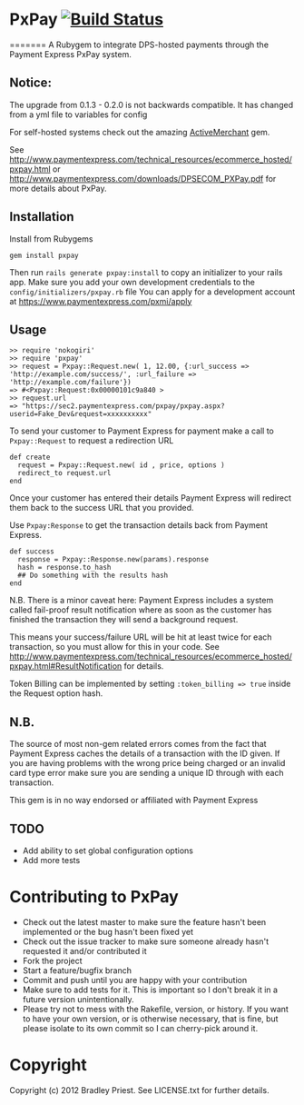 # PxPay [![Build Status](https://secure.travis-ci.org/bradleypriest/pxpay.png)](http://travis-ci.org/bradleypriest/pxpay)
=======
A Rubygem to integrate DPS-hosted payments through the Payment Express PxPay system.

Notice:
-------
The upgrade from 0.1.3 - 0.2.0 is not backwards compatible. It has changed from a yml file to variables for config

For self-hosted systems check out the amazing [ActiveMerchant](https://www.github.com/Shopify/active_merchant) gem.

See <http://www.paymentexpress.com/technical_resources/ecommerce_hosted/pxpay.html> or <http://www.paymentexpress.com/downloads/DPSECOM_PXPay.pdf> for more details about PxPay.

Installation
------------
Install from Rubygems
    
    gem install pxpay
    
Then run `rails generate pxpay:install` to copy an initializer to your rails app.
Make sure you add your own development credentials to the `config/initializers/pxpay.rb` file
You can apply for a development account at <https://www.paymentexpress.com/pxmi/apply>


Usage
-----
    >> require 'nokogiri'
    >> require 'pxpay'
    >> request = Pxpay::Request.new( 1, 12.00, {:url_success => 'http://example.com/success/', :url_failure => 'http://example.com/failure'})
    => #<Pxpay::Request:0x00000101c9a840 >
    >> request.url
    => "https://sec2.paymentexpress.com/pxpay/pxpay.aspx?userid=Fake_Dev&request=xxxxxxxxxx"


To send your customer to Payment Express for payment make a call to `Pxpay::Request` to request a redirection URL

    def create
      request = Pxpay::Request.new( id , price, options )
      redirect_to request.url
    end

Once your customer has entered their details Payment Express will redirect them back to the success URL that you provided.

Use `Pxpay:Response` to get the transaction details back from Payment Express.

    def success
      response = Pxpay::Response.new(params).response
      hash = response.to_hash
      ## Do something with the results hash
    end

N.B. There is a minor caveat here: Payment Express includes a system called fail-proof result notification where as soon as the customer has finished the transaction they will send a background request.

This means your success/failure URL will be hit at least twice for each transaction, so you must allow for this in your code. See <http://www.paymentexpress.com/technical_resources/ecommerce_hosted/pxpay.html#ResultNotification> for details.


Token Billing can be implemented by setting `:token_billing => true` inside the Request option hash.


N.B.
----
The source of most non-gem related errors comes from the fact that Payment Express caches the details of a transaction with the ID given.
If you are having problems with the wrong price being charged or an invalid card type error make sure you are sending a unique ID through with each transaction.

This gem is in no way endorsed or affiliated with Payment Express

TODO
----
* Add ability to set global configuration options
* Add more tests

Contributing to PxPay
=====================
* Check out the latest master to make sure the feature hasn't been implemented or the bug hasn't been fixed yet
* Check out the issue tracker to make sure someone already hasn't requested it and/or contributed it
* Fork the project
* Start a feature/bugfix branch
* Commit and push until you are happy with your contribution
* Make sure to add tests for it. This is important so I don't break it in a future version unintentionally.
* Please try not to mess with the Rakefile, version, or history. If you want to have your own version, or is otherwise necessary, that is fine, but please isolate to its own commit so I can cherry-pick around it.

Copyright
=========

Copyright (c) 2012 Bradley Priest. See LICENSE.txt for
further details.

